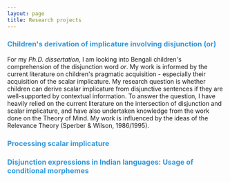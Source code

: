 ```yaml
---
layout: page
title: Research projects
---
```


<h3> <span style="color: #3498DB ;">Children's derivation of implicature involving disjunction (or)</span> </h3> 

For my _Ph.D._ _dissertation_, I am looking into Bengali children's comprehension of the disjunction word _or_. My work is informed by the current literature on children's pragmatic acquisition - especially their acquisition of the scalar implicature. My research question is whether children can derive scalar implicature from disjunctive sentences if they are well-supported by contextual information. To answer the question, I have heavily relied on the current literature on the intersection of disjunction and scalar implicature, and have also undertaken knowledge from the work done on the Theory of Mind. My work is influenced by the ideas of the Relevance Theory (Sperber & Wilson, 1986/1995). 


<h3> <span style="color: #3498DB ;">Processing scalar implicature </span> </h3>


<h3> <span style="color: #3498DB ;">Disjunction expressions in Indian languages: Usage of conditional morphemes </span> </h3>






